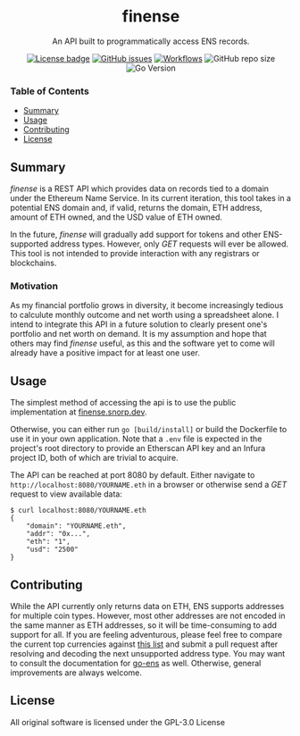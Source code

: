 <h1 align="center">finense</h1>
<p align ="center">
  An API built to programmatically access ENS records.
</p>
<div align="center">
  <a href="LICENSE"><img alt="License badge" src="https://img.shields.io/github/license/snorper/finense?color=brightgreen"></a>
  <a href="https://github.com/snorper/finense/issues"><img alt="GitHub issues" src="https://img.shields.io/github/issues/snorper/finense?color=brightgreen"></a>
  <a href="https://github.com/Snorper/finense/actions"><img alt="Workflows" src="https://img.shields.io/github/workflow/status/snorper/finense/finense-tests"></a>
  <img alt="GitHub repo size" src="https://img.shields.io/github/repo-size/snorper/finense?color=brightgreen">
  <img alt="Go Version" src="https://img.shields.io/github/go-mod/go-version/snorper/finense?color=brightgreen">
</div>

### Table of Contents
- [Summary](#Summary)
- [Usage](#Usage)
- [Contributing](#Contributing)
- [License](#License)

## Summary
*finense* is a REST API which provides data on records tied to a domain under the Ethereum Name Service. In its current iteration, this tool takes in a potential ENS domain and, if valid, returns the domain, ETH address, amount of ETH owned, and the USD value of ETH owned.

In the future, *finense* will gradually add support for tokens and other ENS-supported address types. However, only *GET* requests will ever be allowed. This tool is not intended to provide interaction with any registrars or blockchains.

### Motivation
As my financial portfolio grows in diversity, it become increasingly tedious to calculute monthly outcome and net worth using a spreadsheet alone. I intend to integrate this API in a future solution to clearly present one's portfolio and net worth on demand. It is my assumption and hope that others may find *finense* useful, as this and the software yet to come will already have a positive impact for at least one user.

## Usage
The simplest method of accessing the api is to use the public implementation at [finense.snorp.dev](https://finense.snorp.dev).

Otherwise, you can either run `go [build/install]` or build the Dockerfile to use it in your own application. Note that a `.env` file is expected in the project's root directory to provide an Etherscan API key and an Infura project ID, both of which are trivial to acquire.

The API can be reached at port 8080 by default. Either navigate to `http://localhost:8080/YOURNAME.eth` in a browser or otherwise send a *GET* request to view available data:

```
$ curl localhost:8080/YOURNAME.eth
{
    "domain": "YOURNAME.eth",
    "addr": "0x...",
    "eth": "1",
    "usd": "2500"
}
```

## Contributing
While the API currently only returns data on ETH, ENS supports addresses for multiple coin types. However, most other addresses are not encoded in the same manner as ETH addresses, so it will be time-consuming to add support for all. If you are feeling adventurous, please feel free to compare the current top currencies against [this list](https://github.com/satoshilabs/slips/blob/master/slip-0044.md) and submit a pull request after resolving and decoding the next unsupported address type. You may want to consult the documentation for [go-ens](https://github.com/wealdtech/go-ens) as well. Otherwise, general improvements are always welcome.

## License
All original software is licensed under the GPL-3.0 License